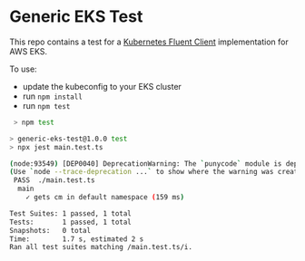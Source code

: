 # Generic EKS Test

This repo contains a test for a [Kubernetes Fluent Client](https://github.com/defenseunicorns/kubernetes-fluent-client) implementation for AWS EKS.

To use:
- update the kubeconfig to your EKS cluster
- run `npm install`
- run `npm test`


```bash
 > npm test 

> generic-eks-test@1.0.0 test
> npx jest main.test.ts

(node:93549) [DEP0040] DeprecationWarning: The `punycode` module is deprecated. Please use a userland alternative instead.
(Use `node --trace-deprecation ...` to show where the warning was created)
 PASS  ./main.test.ts
  main
    ✓ gets cm in default namespace (159 ms)

Test Suites: 1 passed, 1 total
Tests:       1 passed, 1 total
Snapshots:   0 total
Time:        1.7 s, estimated 2 s
Ran all test suites matching /main.test.ts/i.
```
